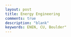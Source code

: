 ```yaml
---
layout: post
title: Energy Engineering
comments: true
description: "blank"
keywords: ENEN, CU, Boulder"
---
```

<body>
</body>